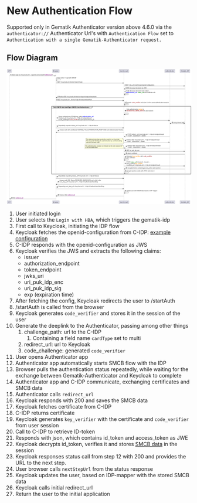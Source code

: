 # New Authentication Flow

Supported only in Gematik Authenticator version above 4.6.0 via the `authenticator://` Authenticator Url's with 
``Authentication Flow`` set to ``Authentication with a single Gematik-Authenticator request.``

## Flow Diagram

![Flow](/docs/img/flow_smcb.png)

1. User initiated login
2. User selects the `Login with HBA`, which triggers the gematik-idp
3. First call to Keycloak, initiating the IDP flow
4. Keycloak fetches the openid-configuration from C-IDP: [example configuration](/docs/openid-config.json)
5. C-IDP responds with the openid-configuration as JWS
6. Keycloak verifies the JWS and extracts the following claims:
    - issuer
    - authorization_endpoint
    - token_endpoint
    - jwks_uri
    - uri_puk_idp_enc
    - uri_puk_idp_sig
    - exp (expiration time)
7. After fetching the config, Keycloak redirects the user to /startAuth
8. /startAuth is called from the browser
9. Keycloak generates `code_verifier` and stores it in the session of the user
10. Generate the deeplink to the Authenticator, passing among other things
    1. challenge_path: url to the C-IDP
       1. Containing a field name ``cardType`` set to multi
    2. redirect_url: url to Keycloak
    3. code_challenge: generated `code_verifier`
11. User opens Authenticator app
12. Authenticator app automatically starts SMCB flow with the IDP
13. Browser pulls the authentication status repeatedly, while waiting for the exchange between Gematik-Authenticator and Keycloak to complete
14. Authenticator app and C-IDP communicate, exchanging certificates and SMCB data
15. Authenticator calls `redirect_url`
16. Keycloak responds with 200 and saves the SMCB data
17. Keycloak fetches certificate from C-IDP
18. C-IDP returns certificate
19. Keycloak generates `key_verifier` with the certificate and `code_verifier` from user session
20. Call to C-IDP to retrieve ID-token
21. Responds with json, which contains id_token and access_token as JWE
22. Keycloak decrypts id_token, verifies it and stores [SMCB data](/docs/smcb-id-token.json) in the session
23. Keycloak responses status call from step 12 with 200 and provides the URL to the next step.
24. User browser calls `nextStepUrl` from the status response
25. Keycloak updates the user, based on IDP-mapper with the stored SMCB data
26. Keycloak calls initial redirect_url
27. Return the user to the initial application
